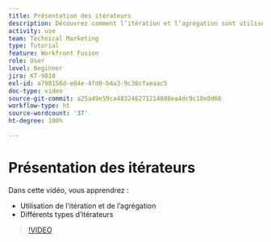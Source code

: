 ```yaml
---
title: Présentation des itérateurs
description: Découvrez comment l’itération et l’agrégation sont utilisées, ainsi que les différents types d’itérateurs dans  [!DNL Adobe Workfront Fusion].
activity: use
team: Technical Marketing
type: Tutorial
feature: Workfront Fusion
role: User
level: Beginner
jira: KT-9018
exl-id: a790156d-e04e-4fd0-b4a3-9c30cfaeaac5
doc-type: video
source-git-commit: a25a49e59ca483246271214886ea4dc9c10e8d66
workflow-type: ht
source-wordcount: '37'
ht-degree: 100%

---
```


# Présentation des itérateurs

Dans cette vidéo, vous apprendrez :

* Utilisation de l’itération et de l’agrégation
* Différents types d’itérateurs

>[!VIDEO](https://video.tv.adobe.com/v/335277/?quality=12&learn=on)
